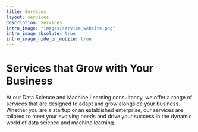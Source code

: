 ```yaml
---
title: Services
layout: services
description: Services
intro_image: "images/service_website.png"
intro_image_absolute: true
intro_image_hide_on_mobile: true
---
```


# Services that Grow with Your Business

At our Data Science and Machine Learning consultancy, we offer a range of services that are designed to adapt and grow alongside your business. Whether you are a startup or an established enterprise, our services are tailored to meet your evolving needs and drive your success in the dynamic world of data science and machine learning.
